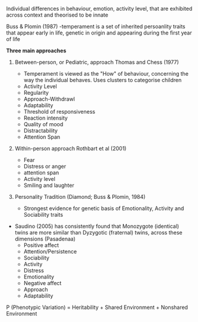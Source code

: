 Individual differences in behaviour, emotion, activity level, that are exhibited across context and theorised to be innate

Buss & Plomin (1987) -temperament is a set of inherited persoanlity traits that appear early in life, genetic in origin and appearing during the first year of life

**Three main approaches**
1. Between-person, or Pediatric, approach Thomas and Chess (1977)
	- Temperament is viewed as the "How" of behaviour, concerning the way the individual behaves. Uses clusters to categorise children
	- Activity Level
	- Regularity
	- Approach-Withdrawl
	- Adaptability
	- Threshold of responsiveness
	- Reaction intensity
	- Quality of mood
	- Distractability
	- Attention Span

2. Within-person approach Rothbart et al (2001)
	- Fear
	- Distress or anger
	- attention span 
	- Activity level
	- Smiling and laughter

3. Personality Tradition (Diamond; Buss & Plomin, 1984)
	- Strongest evidence for genetic basis of Emotionality, Activity and Sociability traits



- Saudino (2005) has consistently found that Monozygote (identical) twins are more similar than Dyzygotic (fraternal) twins, across these dimensions (Pasadenaa)
	- Positive affect
	- Attention/Persistence
	- Sociability
	- Activity
	- Distress
	- Emotionality
	- Negative affect
	- Approach
	- Adaptability

P (Phenotypic Variation) = Heritability + Shared Environment + Nonshared Environment